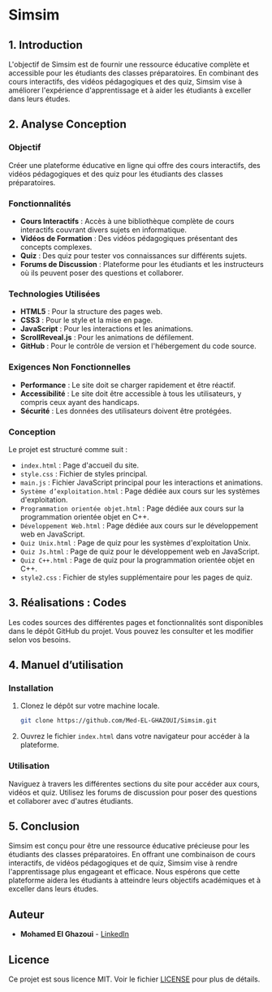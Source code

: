 # Simsim



## 1. Introduction

L'objectif de Simsim est de fournir une ressource éducative complète et accessible pour les étudiants des classes préparatoires. En combinant des cours interactifs, des vidéos pédagogiques et des quiz, Simsim vise à améliorer l'expérience d'apprentissage et à aider les étudiants à exceller dans leurs études.

## 2. Analyse Conception

### Objectif

Créer une plateforme éducative en ligne qui offre des cours interactifs, des vidéos pédagogiques et des quiz pour les étudiants des classes préparatoires.

### Fonctionnalités

- **Cours Interactifs** : Accès à une bibliothèque complète de cours interactifs couvrant divers sujets en informatique.
- **Vidéos de Formation** : Des vidéos pédagogiques présentant des concepts complexes.
- **Quiz** : Des quiz pour tester vos connaissances sur différents sujets.
- **Forums de Discussion** : Plateforme pour les étudiants et les instructeurs où ils peuvent poser des questions et collaborer.

### Technologies Utilisées

- **HTML5** : Pour la structure des pages web.
- **CSS3** : Pour le style et la mise en page.
- **JavaScript** : Pour les interactions et les animations.
- **ScrollReveal.js** : Pour les animations de défilement.
- **GitHub** : Pour le contrôle de version et l'hébergement du code source.

### Exigences Non Fonctionnelles

- **Performance** : Le site doit se charger rapidement et être réactif.
- **Accessibilité** : Le site doit être accessible à tous les utilisateurs, y compris ceux ayant des handicaps.
- **Sécurité** : Les données des utilisateurs doivent être protégées.

### Conception

Le projet est structuré comme suit :

- `index.html` : Page d'accueil du site.
- `style.css` : Fichier de styles principal.
- `main.js` : Fichier JavaScript principal pour les interactions et animations.
- `Système d’exploitation.html` : Page dédiée aux cours sur les systèmes d'exploitation.
- `Programmation orientée objet.html` : Page dédiée aux cours sur la programmation orientée objet en C++.
- `Développement Web.html` : Page dédiée aux cours sur le développement web en JavaScript.
- `Quiz Unix.html` : Page de quiz pour les systèmes d'exploitation Unix.
- `Quiz Js.html` : Page de quiz pour le développement web en JavaScript.
- `Quiz C++.html` : Page de quiz pour la programmation orientée objet en C++.
- `style2.css` : Fichier de styles supplémentaire pour les pages de quiz.

## 3. Réalisations : Codes

Les codes sources des différentes pages et fonctionnalités sont disponibles dans le dépôt GitHub du projet. Vous pouvez les consulter et les modifier selon vos besoins.

## 4. Manuel d’utilisation

### Installation

1. Clonez le dépôt sur votre machine locale.
   ```bash
   git clone https://github.com/Med-EL-GHAZOUI/Simsim.git
   ```
2. Ouvrez le fichier `index.html` dans votre navigateur pour accéder à la plateforme.

### Utilisation

Naviguez à travers les différentes sections du site pour accéder aux cours, vidéos et quiz. Utilisez les forums de discussion pour poser des questions et collaborer avec d'autres étudiants.

## 5. Conclusion

Simsim est conçu pour être une ressource éducative précieuse pour les étudiants des classes préparatoires. En offrant une combinaison de cours interactifs, de vidéos pédagogiques et de quiz, Simsim vise à rendre l'apprentissage plus engageant et efficace. Nous espérons que cette plateforme aidera les étudiants à atteindre leurs objectifs académiques et à exceller dans leurs études.

## Auteur

- **Mohamed El Ghazoui** - [LinkedIn](https://www.linkedin.com/in/mohamedel-ghazoui)

## Licence

Ce projet est sous licence MIT. Voir le fichier [LICENSE](LICENSE) pour plus de détails.
